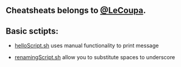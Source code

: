 ## Cheatsheats belongs to [@LeCoupa](https://github.com/LeCoupa/awesome-cheatsheets).



## Basic sctipts:
* [helloScript.sh](/helloScript.sh) uses manual functionality to print message

* [renamingScript.sh](/renamingScript.sh) allow you to substitute spaces to underscore

